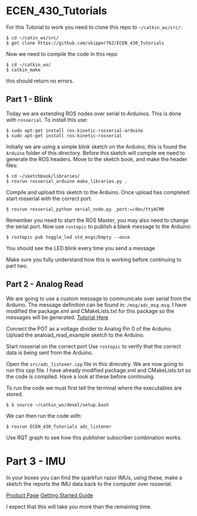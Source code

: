 # ECEN_430_Tutorials
For this Tutorial to work you need to clone this repo to `~/catkin_ws/src/`:

```
$ cd ~/catin_ws/src/
$ got clone https://github.com/skipper762/ECEN_430_Tutorials
```

Now we need to compile the code in this repo
```
$ cd ~/catkin_ws/
$ catkin_make
```
this should return no errors.


## Part 1 - Blink
Today we are extending ROS nodes over serial to Arduinos. This is done with `rosserial`. To install this use:

```
$ sudo apt-get install ros-kinetic-rosserial-arduino
$ sudo apt-get install ros-kinetic-rosserial
```

Initially we are using a simple blink sketch on the Arduino, this is found the `Arduino` folder of this directory. Before this sketch will compile we need to generate the ROS headers. Move to the sketch book, and make the header files:

```
$ cd ~/sketchbook/libraries/
$ rosrun rosserial_arduino make_libraries.py .
```

Compile and upload this sketch to the Arduino. Once upload has completed start rosserial with the correct port.

```
$ rosrun rosserial_python serial_node.py _port:=/dev/ttyACM0
```
Remember you need to start the ROS Master, you may also need to change the serial port. Now use `rostopic` to publish a blank message to the Arduino:

```
$ rostopic pub toggle_led std_msgs/Empty --once
```
You should see the LED blink every time you send a message

Make sure you fully understand how this is working before continuing to part two. 

## Part 2 - Analog Read 
We are going to use a custom message to communicate over serial from the Arduino. The message definition can be found in: `/msg/adc_msg.msg`. I have modified the package.xml and CMakeLists.txt for this package so the messages will be generated. [Tutorial Here](http://wiki.ros.org/ROS/Tutorials/CreatingMsgAndSrv#Creating_a_msg)

Connect the POT as a voltage divider to Analog Pin 0 of the Arduino.  
Upload the anaload_read_example sketch to the Arduino.

Start rosserial on the correct port
Use `rostopic` to verify that the correct data is being sent from the Arduino.

Open the `src/adc_listener.cpp` file in this direcotry. We are now going to run this cpp file. 
I have already modified package.xml and CMakeLists.txt so the code is compiled. Have a look at these before continuing. 

To run the code we must first tell the terminal where the executables are stored. 

```
$ $ source ~/catkin_ws/devel/setup.bash
```

We can then run the code with:
```
$ rosrun ECEN_430_Tutorials adc_listener 
```

Use RQT graph to see how this publisher subscriber combination works. 

# Part 3 - IMU

In your boxes you can find the sparkfun razor IMUs, using these, make a sketch the reports the IMU data back to the computer over rosserial. 

[Product Page](https://www.sparkfun.com/products/14001)
[Getting Started Guide](https://learn.sparkfun.com/tutorials/9dof-razor-imu-m0-hookup-guide?_ga=2.188812459.1607136359.1531795723-2044257458.1531795723) 


I expect that this will take you more than the remaining time.








